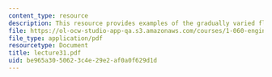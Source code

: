 ```yaml
---
content_type: resource
description: This resource provides examples of the gradually varied flow profiles.
file: https://ol-ocw-studio-app-qa.s3.amazonaws.com/courses/1-060-engineering-mechanics-ii-spring-2006/be965a3050623c4e29e2af0a0f629d1d_lecture31.pdf
file_type: application/pdf
resourcetype: Document
title: lecture31.pdf
uid: be965a30-5062-3c4e-29e2-af0a0f629d1d
---
```

